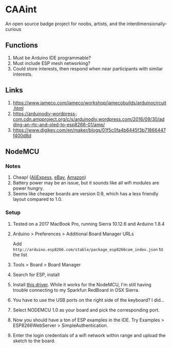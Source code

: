 # CAAint
An open source badge project for noobs, artists, and the interdimensionally-curious

## Functions
1. Must be Arduino IDE programmable?
2. Must include ESP mesh networking?
3. Could store interests, then respond when near participants with similar interests.

## Links
1. https://www.jameco.com/jameco/workshop/jamecobuilds/arduinocircuit.html
2. https://arduinodiy-wordpress-com.cdn.ampproject.org/c/s/arduinodiy.wordpress.com/2016/09/30/adding-an-rtc-and-oled-to-esp8266-01/amp/
3. https://www.digikey.com/en/maker/blogs/01f5c0fa4b6445f3b71866447f400d8d

## NodeMCU

### Notes
1. Cheap! ([AliExpess](https://www.aliexpress.com/store/product/NodeMcu-Lua-WIFI-development-board-based-on-the-ESP8266-Internet-of-things/110055_32339203041.html), [eBay](https://www.ebay.com/i/192164536182?chn=ps&dispItem=1), [Amazon](https://www.amazon.com/HiLetgo-Internet-Development-Wireless-Micropython/dp/B010O1G1ES/ref=sr_1_6_sspa?s=electronics&ie=UTF8&qid=1506962067&sr=1-6-spons&keywords=nodemcu+1.0&psc=10))
3. Battery power may be an issue, but it sounds like all wifi modules are power hungry.
4. Seems like cheaper boards are version 0.9, which has a less friendly layout compared to 1.0.

### Setup
1. Tested on a 2017 MacBook Pro, running Sierra 10.12.6 and Arduino 1.8.4 
2. Arduino > Preferences > Additional Board Manager URLs

   Add ```http://arduino.esp8266.com/stable/package_esp8266com_index.json``` to the list

4. Tools > Board > Board Manager
5. Search for ESP, install
6. Install [this driver](https://github.com/adrianmihalko/ch340g-ch34g-ch34x-mac-os-x-driver). While it works for the NodeMCU, I'm still having trouble connecting to my Sparkfun RedBoard in OSX Sierra.
7. You have to use the USB ports on the right side of the keyboard? I did...
7. Select NODEMCU 1.0 as your board and pick the corresponding port.
8. Now you should have a ton of ESP examples in the IDE. Try Examples > ESP8266WebServer > SimpleAuthentication.
9. Enter the login credentials of a wifi network within range and upload the sketch to the board.

